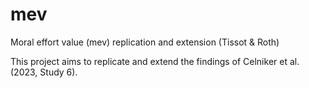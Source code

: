 # mev
Moral effort value (mev) replication and extension (Tissot & Roth)

This project aims to replicate and extend the findings of Celniker et al. (2023, Study 6).
